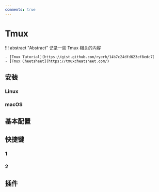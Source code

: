 ```yaml
---
comments: true
---
```


# Tmux

!!! abstract "Abstract"
    记录一些 Tmux 相关的内容

    - [Tmux Tutorial](https://gist.github.com/ryerh/14b7c24dfd623ef8edc7)
    - [Tmux Cheetsheet](https://tmuxcheatsheet.com/) 

## 安装

### Linux

### macOS

## 基本配置

## 快捷键

### 1

### 2

## 插件
